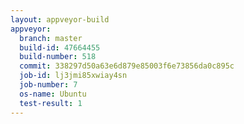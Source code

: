 ```yaml
---
layout: appveyor-build
appveyor:
  branch: master
  build-id: 47664455
  build-number: 518
  commit: 338297d50a63e6d879e85003f6e73856da0c895c
  job-id: lj3jmi85xwiay4sn
  job-number: 7
  os-name: Ubuntu
  test-result: 1
---
```

